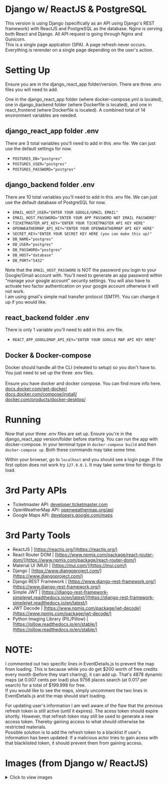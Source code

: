 # Django w/ ReactJS & PostgreSQL
This version is using Django (specifically as an API using Django's REST framework) with ReactJS and PostgreSQL as the database. Nginx is serving both React and Django. All API request is going through Nginx and Gunicorn. <br>
This is a single page applcation (SPA). A page refresh never occurs. Everything is rerender on a single page depending on the user's action.

# Setting Up
Ensure you are in the django_react_app folder/version. There are three .env files you will need to add.

One in the django_react_app folder (where docker-compose.yml is located), one in django_backend folder (where Dockerfile is located), and one in react_frontend (where Dockerfile is located). A combined total of 14 environment variables are needed.

## django_react_app folder .env
There are 3 total variables you'll need to add in this .env file. We can just use the default settings for now.
* `POSTGRES_DB="postgres"`
* `POSTGRES_USER="postgres"`
* `POSTGRES_PASSWORD="postgres"`

## django_backend folder .env
There are 10 total variables you'll need to add in this .env file. We can just use the default database of PostgreSQL for now.
* `EMAIL_HOST_USER="ENTER YOUR GOOGLE/GMAIL EMAIL"`
* `EMAIL_HOST_PASSWORD="ENTER YOUR APP PASSWORD NOT EMAIL PASSWORD"`
* `TICKETMASTER_API_KEY="ENTER YOUR TICKETMASTER API KEY HERE"`
* `OPENWEATHERMAP_API_KEY="ENTER YOUR OPENWEATHERMAP API KEY HERE"`
* `SECRET_KEY="ENTER YOUR SECRET KEY HERE (you can make this up)"`
* `DB_NAME="postgres"`
* `DB_USER="postgres"`
* `DB_PASSWORD="postgres"`
* `DB_HOST="database"`
* `DB_PORT="5432"`

Note that the `EMAIL_HOST_PASSWORD` is NOT the password you login to your Google/Gmail account with. You'll need to generate an app password within "manage your google account" security settings. You will also have to activate two factor authentication on your google account otherwise it will not work.<br>I am using gmail's simple mail transfer protocol (SMTP). You can change it up if you would like.

## react_backend folder .env
There is only 1 variable you'll need to add in this .env file.
* `REACT_APP_GOOGLEMAP_API_KEY="ENTER YOUR GOOGLE MAP API KEY HERE"`

## Docker & Docker-compose
Docker should handle all the CLI (releated to setup) so you don't have to. You just need to set up the three .env files. <br><br>
Ensure you have docker and docker compose. You can find more info here. <br>
[docs.docker.com/get-docker/](https://docs.docker.com/get-docker/) <br>
[docs.docker.com/compose/install/](https://docs.docker.com/compose/install/) <br>
[docker.com/products/docker-desktop/](https://www.docker.com/products/docker-desktop/)

# Running
Now that your three .env files are set up. Ensure you're in the django_react_app version/folder before starting. You can run the app with docker-compose. In your terminal type in `docker-compose build` and then `docker-compose up`. Both these commands may take some time.

Within your browser, go to `localhost` and you should see a login page. If the first option does not work try `127.0.0.1`. It may take some time for things to load.

# 3rd Party APIs
* Ticketmaster API: [developer.ticketmaster.com](https://developer.ticketmaster.com) <br>
* OpenWeatherMap API: [openweathermap.org/api](https://openweathermap.org/api) <br>
* Google Maps API: [developers.google.com/maps](https://developers.google.com/maps)

# 3rd Party Tools
* ReactJS | [https://reactjs.org/](https://reactjs.org/) <br>
* React Router DOM | [https://www.npmjs.com/package/react-router-dom/](https://www.npmjs.com/package/react-router-dom/) <br>
* Material UI (MUI) | [https://mui.com/](https://mui.com/) <br>
* Django | [https://www.djangoproject.com/](https://www.djangoproject.com/) <br>
* Django REST Framework | [https://www.django-rest-framework.org/](https://www.django-rest-framework.org/) <br>
* Simple JWT | [https://django-rest-framework-simplejwt.readthedocs.io/en/latest/](https://django-rest-framework-simplejwt.readthedocs.io/en/latest/) <br>
* JWT Decode | [https://www.npmjs.com/package/jwt-decode](https://www.npmjs.com/package/jwt-decode/) <br>
* Python Imaging Library (PIL/Pillow) | [https://pillow.readthedocs.io/en/stable/](https://pillow.readthedocs.io/en/stable/) <br>

# NOTE:
I commented out two specific lines in EventDetails.js to prevent the map from loading. This is because while you do get $200 worth of free credits every month (before they start charing), it can add up. That's 4878 dynamic maps (at 0.007 cents per load) plus 9756 places search (at 0.017 per search) for a total of $199.998 for free. <br>
If you would like to see the maps, simply uncomment the two lines in EventDetails.js and the map should start loading. <br>

For updating user's information I am well aware of the flaw that the previous refresh token is still active (until it expires). The acess token should expire shortly. However, that refresh token may still be used to generate a new access token. Thereby gaining access to what should otherwise be restricted materials.<br>
Possible solution is to add the refresh token to a blacklist if user's information has been updated. If a malicious actor tries to gain acess with that blacklisted token, it should prevent them from gaining access.

# Images (from Django w/ ReactJS)
<details>
    <summary>Click to view images</summary>
    <a href="https://imgur.com/a/znEcjhc" target="_blank">Imgur link with a short description for each image</a>
    <br><br>
    <img src="https://i.imgur.com/LEaCvSl.png">
    <img src="https://i.imgur.com/0YjOYWV.png">
    <img src="https://i.imgur.com/5e1txIa.png">
    <img src="https://i.imgur.com/1Odrrox.png">
    <img src="https://i.imgur.com/7EuSEN1.png">
    <img src="https://i.imgur.com/mrRFW9b.png">
    <img src="https://i.imgur.com/NphgiNl.png">
    <img src="https://i.imgur.com/bKujqDG.png">
    <img src="https://i.imgur.com/4lSbSuD.png">
    <img src="https://i.imgur.com/KbjyTto.png">
    <img src="https://i.imgur.com/0jML4GA.png">
    <img src="https://i.imgur.com/x01eFsk.png">
    <img src="https://i.imgur.com/Qj3h2LN.png">
    <img src="https://i.imgur.com/lX3nNm2.png">
    <img src="https://i.imgur.com/avFzVw4.png">
    <img src="https://i.imgur.com/amShT4K.png">
    <img src="https://i.imgur.com/iRsFgoL.png">
    <img src="https://i.imgur.com/7BCpz3v.png">
    <img src="https://i.imgur.com/nAvcZ9g.png">
    <img src="https://i.imgur.com/dSSbJOl.png">
    <img src="https://i.imgur.com/smlmwsX.png">
    <img src="https://i.imgur.com/FV6yAgw.png">
    <img src="https://i.imgur.com/GgJttWn.png">
    <img src="https://i.imgur.com/VIAwREW.png">
    <img src="https://i.imgur.com/LAbDGAE.png">
    <img src="https://i.imgur.com/PmzxvIA.png">
    <img src="https://i.imgur.com/giAa17j.png">
    <img src="https://i.imgur.com/bKWjorK.png">
    <img src="https://i.imgur.com/qCNVx7I.png">
    <img src="https://i.imgur.com/qPw5W3t.png">
    <img src="https://i.imgur.com/zPEurIX.png">
    <img src="https://i.imgur.com/F7R2Cqg.png">
    <img src="https://i.imgur.com/o9CinAk.png">
    <img src="https://i.imgur.com/XciTPoy.png">
    <img src="https://i.imgur.com/MU5xVXe.png">
    <img src="https://i.imgur.com/tuPiXau.png">
    <img src="https://i.imgur.com/cl5nuoI.png">
    <img src="https://i.imgur.com/2MIEOZW.png">
    <img src="https://i.imgur.com/CUVWc2q.png">
    <img src="https://i.imgur.com/qr7yduH.png">
    <img src="https://i.imgur.com/Omjuo4j.png">
    <img src="https://i.imgur.com/lwpZRkw.png">
</details>
